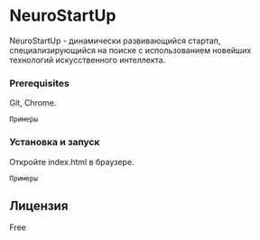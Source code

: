 # NeuroStartUp

NeuroStartUp - динамически развивающийся стартап, специализирующийся на поиске с использованием новейших технологий искусственного интеллекта.

### Prerequisites

Git, Chrome.

```
Примеры
```

### Установка и запуск

Откройте index.html в браузере.

```
Примеры
```

## Лицензия

Free